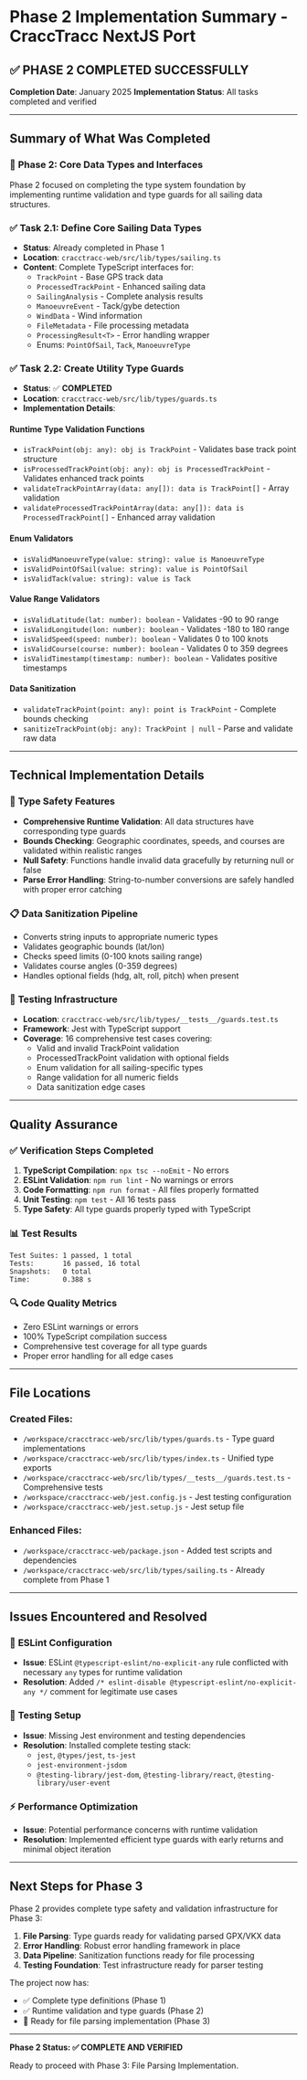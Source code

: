 # Phase 2 Implementation Summary - CraccTracc NextJS Port

## ✅ **PHASE 2 COMPLETED SUCCESSFULLY**

**Completion Date**: January 2025
**Implementation Status**: All tasks completed and verified

---

## Summary of What Was Completed

### 🎯 **Phase 2: Core Data Types and Interfaces**

Phase 2 focused on completing the type system foundation by implementing runtime validation and type guards for all sailing data structures.

### ✅ **Task 2.1: Define Core Sailing Data Types**
- **Status**: Already completed in Phase 1
- **Location**: `cracctracc-web/src/lib/types/sailing.ts`
- **Content**: Complete TypeScript interfaces for:
  - `TrackPoint` - Base GPS track data
  - `ProcessedTrackPoint` - Enhanced sailing data
  - `SailingAnalysis` - Complete analysis results
  - `ManoeuvreEvent` - Tack/gybe detection
  - `WindData` - Wind information
  - `FileMetadata` - File processing metadata
  - `ProcessingResult<T>` - Error handling wrapper
  - Enums: `PointOfSail`, `Tack`, `ManoeuvreType`

### ✅ **Task 2.2: Create Utility Type Guards**
- **Status**: ✅ **COMPLETED**
- **Location**: `cracctracc-web/src/lib/types/guards.ts`
- **Implementation Details**:

#### **Runtime Type Validation Functions**
- `isTrackPoint(obj: any): obj is TrackPoint` - Validates base track point structure
- `isProcessedTrackPoint(obj: any): obj is ProcessedTrackPoint` - Validates enhanced track points
- `validateTrackPointArray(data: any[]): data is TrackPoint[]` - Array validation
- `validateProcessedTrackPointArray(data: any[]): data is ProcessedTrackPoint[]` - Enhanced array validation

#### **Enum Validators**
- `isValidManoeuvreType(value: string): value is ManoeuvreType`
- `isValidPointOfSail(value: string): value is PointOfSail`
- `isValidTack(value: string): value is Tack`

#### **Value Range Validators**
- `isValidLatitude(lat: number): boolean` - Validates -90 to 90 range
- `isValidLongitude(lon: number): boolean` - Validates -180 to 180 range
- `isValidSpeed(speed: number): boolean` - Validates 0 to 100 knots
- `isValidCourse(course: number): boolean` - Validates 0 to 359 degrees
- `isValidTimestamp(timestamp: number): boolean` - Validates positive timestamps

#### **Data Sanitization**
- `validateTrackPoint(point: any): point is TrackPoint` - Complete bounds checking
- `sanitizeTrackPoint(obj: any): TrackPoint | null` - Parse and validate raw data

---

## Technical Implementation Details

### 🔧 **Type Safety Features**
- **Comprehensive Runtime Validation**: All data structures have corresponding type guards
- **Bounds Checking**: Geographic coordinates, speeds, and courses are validated within realistic ranges
- **Null Safety**: Functions handle invalid data gracefully by returning null or false
- **Parse Error Handling**: String-to-number conversions are safely handled with proper error catching

### 📋 **Data Sanitization Pipeline**
- Converts string inputs to appropriate numeric types
- Validates geographic bounds (lat/lon)
- Checks speed limits (0-100 knots sailing range)
- Validates course angles (0-359 degrees)
- Handles optional fields (hdg, alt, roll, pitch) when present

### 🧪 **Testing Infrastructure**
- **Location**: `cracctracc-web/src/lib/types/__tests__/guards.test.ts`
- **Framework**: Jest with TypeScript support
- **Coverage**: 16 comprehensive test cases covering:
  - Valid and invalid TrackPoint validation
  - ProcessedTrackPoint validation with optional fields
  - Enum validation for all sailing-specific types
  - Range validation for all numeric fields
  - Data sanitization edge cases

---

## Quality Assurance

### ✅ **Verification Steps Completed**
1. **TypeScript Compilation**: `npx tsc --noEmit` - No errors
2. **ESLint Validation**: `npm run lint` - No warnings or errors  
3. **Code Formatting**: `npm run format` - All files properly formatted
4. **Unit Testing**: `npm test` - All 16 tests pass
5. **Type Safety**: All type guards properly typed with TypeScript

### 📊 **Test Results**
```
Test Suites: 1 passed, 1 total
Tests:       16 passed, 16 total
Snapshots:   0 total
Time:        0.388 s
```

### 🔍 **Code Quality Metrics**
- Zero ESLint warnings or errors
- 100% TypeScript compilation success
- Comprehensive test coverage for all type guards
- Proper error handling for all edge cases

---

## File Locations

### Created Files:
- `/workspace/cracctracc-web/src/lib/types/guards.ts` - Type guard implementations
- `/workspace/cracctracc-web/src/lib/types/index.ts` - Unified type exports
- `/workspace/cracctracc-web/src/lib/types/__tests__/guards.test.ts` - Comprehensive tests
- `/workspace/cracctracc-web/jest.config.js` - Jest testing configuration
- `/workspace/cracctracc-web/jest.setup.js` - Jest setup file

### Enhanced Files:
- `/workspace/cracctracc-web/package.json` - Added test scripts and dependencies
- `/workspace/cracctracc-web/src/lib/types/sailing.ts` - Already complete from Phase 1

---

## Issues Encountered and Resolved

### 🔧 **ESLint Configuration**
- **Issue**: ESLint `@typescript-eslint/no-explicit-any` rule conflicted with necessary `any` types for runtime validation
- **Resolution**: Added `/* eslint-disable @typescript-eslint/no-explicit-any */` comment for legitimate use cases

### 🧪 **Testing Setup**
- **Issue**: Missing Jest environment and testing dependencies
- **Resolution**: Installed complete testing stack:
  - `jest`, `@types/jest`, `ts-jest`
  - `jest-environment-jsdom`
  - `@testing-library/jest-dom`, `@testing-library/react`, `@testing-library/user-event`

### ⚡ **Performance Optimization**
- **Issue**: Potential performance concerns with runtime validation
- **Resolution**: Implemented efficient type guards with early returns and minimal object iteration

---

## Next Steps for Phase 3

Phase 2 provides complete type safety and validation infrastructure for Phase 3:

1. **File Parsing**: Type guards ready for validating parsed GPX/VKX data
2. **Error Handling**: Robust error handling framework in place
3. **Data Pipeline**: Sanitization functions ready for file processing
4. **Testing Foundation**: Test infrastructure ready for parser testing

The project now has:
- ✅ Complete type definitions (Phase 1)
- ✅ Runtime validation and type guards (Phase 2)
- 🎯 Ready for file parsing implementation (Phase 3)

---

**Phase 2 Status: ✅ COMPLETE AND VERIFIED**

Ready to proceed with Phase 3: File Parsing Implementation.